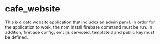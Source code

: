 # cafe_website
This is a cafe website application that includes an admin panel. In order for the application to work, the npm install firebase command must be run. In addition, firebase config, emailjs serviceid, templateid and public key must be defined.
